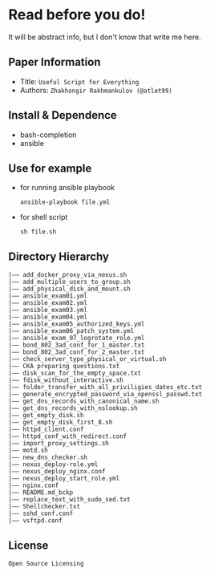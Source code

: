 Read before you do!
===
It will be abstract info, but I don't know that write me here.

## Paper Information
- Title:  `Useful Script for Everything`
- Authors:  `Zhakhongir Rakhmankulov (@atlet99)`


## Install & Dependence
- bash-completion
- ansible

## Use for example
- for running ansible playbook
  ```
  ansible-playbook file.yml
  ```
- for shell script
  ```
  sh file.sh
  ```

## Directory Hierarchy
```
|—— add_docker_proxy_via_nexus.sh
|—— add_multiple_users_to_group.sh
|—— add_physical_disk_and_mount.sh
|—— ansible_exam01.yml
|—— ansible_exam02.yml
|—— ansible_exam03.yml
|—— ansible_exam04.yml
|—— ansible_exam05_authorized_keys.yml
|—— ansible_exam06_patch_system.yml
|—— ansible_exam_07_logrotate_role.yml
|—— bond_802_3ad_conf_for_1_master.txt
|—— bond_802_3ad_conf_for_2_master.txt
|—— check_server_type_physical_or_virtual.sh
|—— CKA preparing questions.txt
|—— disk_scan_for_the_empty_space.txt
|—— fdisk_without_interactive.sh
|—— folder_transfer_with_all_priviligies_dates_etc.txt
|—— generate_encrypted_password_via_openssl_passwd.txt
|—— get_dns_records_with_canonical_name.sh
|—— get_dns_records_with_nslookup.sh
|—— get_empty_disk.sh
|—— get_empty_disk_first_8.sh
|—— httpd_client.conf
|—— httpd_conf_with_redirect.conf
|—— import_proxy_settings.sh
|—— motd.sh
|—— new_dns_checker.sh
|—— nexus_deploy-role.yml
|—— nexus_deploy_nginx.conf
|—— nexus_deploy_start_role.yml
|—— nginx.conf
|—— README.md_bckp
|—— replace_text_with_sudo_sed.txt
|—— Shellchecker.txt
|—— sshd_conf.conf
|—— vsftpd.conf
```

## License
```
Open Source Licensing
```